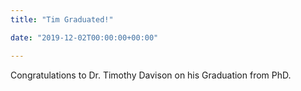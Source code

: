 ```yaml
---
title: "Tim Graduated!"

date: "2019-12-02T00:00:00+00:00"

---
```


Congratulations to Dr. Timothy Davison on his Graduation from PhD. 
